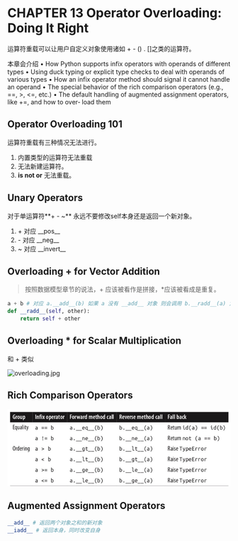 # CHAPTER 13 Operator Overloading: Doing It Right
运算符重载可以让用户自定义对象使用诸如 + - () . []之类的运算符。

本章会介绍
• How Python supports infix operators with operands of different types
• Using duck typing or explicit type checks to deal with operands of various types
• How an infix operator method should signal it cannot handle an operand
• The special behavior of the rich comparison operators (e.g., ==, >, <=, etc.)
• The default handling of augmented assignment operators, like +=, and how to over‐ load them

## Operator Overloading 101
运算符重载有三种情况无法进行。
1. 内置类型的运算符无法重载
2. 无法新建运算符。
3. **is not or** 无法重载。

## Unary Operators 
对于单运算符**+ - ~** 永远不要修改self本身还是返回一个新对象。
1. \+ 对应 \_\_pos\_\_
1. \- 对应 \_\_neg\_\_
1. ~ 对应 \_\_invert\_\_

## Overloading + for Vector Addition
> 按照数据模型章节的说法，+ 应该被看作是拼接，\*应该被看成是重复。
```python
a + b # 对应 a.__add__(b) 如果 a 没有 __add__ 对象 则会调用 b.__radd__(a) 为了 b+a也能实现，在对象a中也需要定义
def __radd__(self, other):
    return self + other
```

## Overloading * for Scalar Multiplication
和 + 类似

![overloading.jpg](eoverloading.jpg)

## Rich Comparison Operators

![rich\_comparison.jpg](rich_comparison.jpg)


## Augmented Assignment Operators
```python
__add__ # 返回两个对象之和的新对象
__iadd__ # 返回本身，同时改变自身
```
